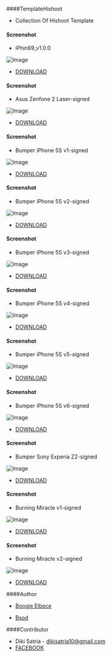 ####TemplateHishoot


- Collection Of Hishoot Template

#### Screenshot

 - iPhin69_v1.0.0
 
 ![Image](https://raw.githubusercontent.com/ratabb/TemplateHishoot/master/templates/preview/iphin69_v1.0.0.jpg)
 
 - [DOWNLOAD](https://github.com/ratabb/TemplateHishoot/raw/master/templates/apk/iphin69_v1.0.0.apk)
 
 #### Screenshot
 
  - Asus Zenfone 2 Laser-signed
  
  ![Image](https://raw.githubusercontent.com/DSttr/TemplateHishoot/master/templates/preview/Asus%20Zenfone%202%20Laser-signed.png)
  
  - [DOWNLOAD](https://github.com/DSttr/TemplateHishoot/raw/master/templates/Boogie-Elbece/Asus%20Zenfone%202%20Laser-signed.apk)
 
  #### Screenshot
 
  - Bumper iPhone 5S v1-signed
  
  ![Image](https://raw.githubusercontent.com/DSttr/TemplateHishoot/master/templates/preview/Bumper%20iPhone%205S%20v1-signed.png)
  
  - [DOWNLOAD](https://github.com/DSttr/TemplateHishoot/raw/master/templates/Boogie-Elbece/Bumper%20iPhone%205S%20v1-signed.apk)
  
  #### Screenshot
 
  - Bumper iPhone 5S v2-signed
  
  ![Image](https://raw.githubusercontent.com/DSttr/TemplateHishoot/master/templates/preview/Bumper%20iPhone%205S%20v2-signed.png)
  
  - [DOWNLOAD](https://github.com/DSttr/TemplateHishoot/raw/master/templates/Boogie-Elbece/Bumper%20iPhone%205S%20v2-signed.apk)
  
  #### Screenshot
 
  - Bumper iPhone 5S v3-signed
  
  ![Image](https://raw.githubusercontent.com/DSttr/TemplateHishoot/master/templates/preview/Bumper%20iPhone%205S%20v3-signed.jpg)
  
  - [DOWNLOAD](https://github.com/DSttr/TemplateHishoot/raw/master/templates/Boogie-Elbece/Bumper%20iPhone%205S%20v3-signed.apk)

 #### Screenshot
 
  - Bumper iPhone 5S v4-signed
  
  ![Image](https://raw.githubusercontent.com/DSttr/TemplateHishoot/master/templates/preview/Bumper%20iPhone%205S%20v4-signed.jpg)
  
  - [DOWNLOAD](https://github.com/DSttr/TemplateHishoot/raw/master/templates/Boogie-Elbece/Bumper%20iPhone%205S%20v4-signed.apk)

 #### Screenshot
 
  - Bumper iPhone 5S v5-signed
  
  ![Image](https://raw.githubusercontent.com/DSttr/TemplateHishoot/master/templates/preview/Bumper%20iPhone%205S%20v5-signed.jpg)
  
  - [DOWNLOAD](https://github.com/DSttr/TemplateHishoot/raw/master/templates/Boogie-Elbece/Bumper%20iPhone%205S%20v5-signed.apk)
  
  #### Screenshot
 
  - Bumper iPhone 5S v6-signed
  
  ![Image](https://raw.githubusercontent.com/DSttr/TemplateHishoot/master/templates/preview/Bumper%20iPhone%205S%20v6-signed.jpg)
  
  - [DOWNLOAD](https://github.com/DSttr/TemplateHishoot/raw/master/templates/Boogie-Elbece/Bumper%20iPhone%205S%20v6-signed.apk)
  
 #### Screenshot
 
  - Bumper Sony Experia Z2-signed
  
  ![Image](https://raw.githubusercontent.com/DSttr/TemplateHishoot/master/templates/preview/Bumper%20Sony%20Experia%20Z2-signed.jpg)
  
  - [DOWNLOAD](https://github.com/DSttr/TemplateHishoot/raw/master/templates/Boogie-Elbece/Bumper%20Sony%20Experia%20Z2-signed.apk)
  
 #### Screenshot
 
  - Burning Miracle v1-signed
  
  ![Image](https://raw.githubusercontent.com/DSttr/TemplateHishoot/master/templates/preview/Burning%20Miracle%20v1-signed.jpg)
  
  - [DOWNLOAD](https://github.com/DSttr/TemplateHishoot/raw/master/templates/Boogie-Elbece/Burning%20Miracle%20v1-signed.apk)

 #### Screenshot
 
  - Burning Miracle v2-signed
  
  ![Image](https://raw.githubusercontent.com/DSttr/TemplateHishoot/master/templates/preview/Burning%20Miracle%20v2-signed.jpg)
  
  - [DOWNLOAD](https://github.com/DSttr/TemplateHishoot/raw/master/templates/Boogie-Elbece/Burning%20Miracle%20v2-signed.apk)
  

 ####Author

 - [Boogie Elbece](https://mobile.facebook.com/boogie.elbece007/about?refid=17)

 - [Bsod](https://m.facebook.com/Becak.Ngenozz/about?refid=17)
 
 ####Contributor
 
  - Diki Satria - <dikisatria10@gmail.com>
  - [FACEBOOK](https://m.facebook.com/resyha.gatha1/about?refid=17)
 
